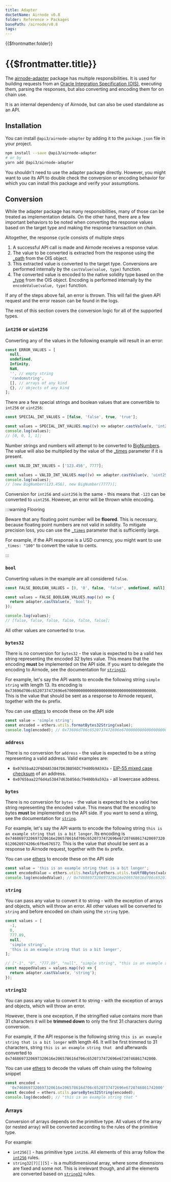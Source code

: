 ```yaml
---
title: Adapter
docSetName: Airnode v0.8
folder: Reference > Packages
basePath: /airnode/v0.8
tags:
---
```


<TitleSpan>{{$frontmatter.folder}}</TitleSpan>

# {{$frontmatter.title}}

<VersionWarning/>

<TocHeader />
<TOC class="table-of-contents" :include-level="[2,4]" />

The
[airnode-adapter](https://github.com/api3dao/airnode/tree/v0.7/packages/airnode-adapter)
package has multiple responsibilities. It is used for building requests from an
[Oracle Integration Specification (OIS)](/ois/v1.1/), executing them, parsing
the responses, but also converting and encoding them for on chain use.

It is an internal dependency of Airnode, but can also be used standalone as an
API.

## Installation

You can install `@api3/airnode-adapter` by adding it to the `package.json` file
in your project.

```sh
npm install --save @api3/airnode-adapter
# or by
yarn add @api3/airnode-adapter
```

You shouldn't need to use the adapter package directly. However, you might want
to use its API to double check the conversion or encoding behavior for which you
can install this package and verify your assumptions.

## Conversion

While the adapter package has many responsibilities, many of those can be
treated as implementation details. On the other hand, there are a few important
behaviors to be noted when converting the response values based on the target
type and making the response transaction on chain.

Altogether, the response cycle consists of multiple steps

1. A successful API call is made and Airnode receives a response value.
2. The value to be converted is extracted from the response using the
   [\_path](/ois/v1.1/reserved-parameters.md#path) from the OIS object.
3. This extracted value is converted to the target type. Conversions are
   performed internally by the `castValue(value, type)` function.
4. The converted value is encoded to the native solidity type based on the
   [\_type](/ois/v1.1/reserved-parameters.md#type) from the OIS object. Encoding
   is performed internally by the `encodeValue(value, type)` function.

<!-- TODO: Create a page about how to read Airnode logs (probably the troubleshooting guide) and link it-->

If any of the steps above fail, an error is thrown. This will fail the given API
request and the error reason can be found in the logs.

The rest of this section covers the conversion logic for all of the supported
types.

### `int256` or `uint256`

Converting any of the values in the following example will result in an error:

```ts
const ERROR_VALUES = [
  null,
  undefined,
  Infinity,
  NaN,
  '', // empty string
  'randomstring',
  [], // arrays of any kind
  {}, // objects of any kind
];
```

There are a few special strings and boolean values that are convertible to
`int256` or `uint256`:

```ts
const SPECIAL_INT_VALUES = [false, 'false', true, 'true'];

const values = SPECIAL_INT_VALUES.map((v) => adapter.castValue(v, 'int256'));
console.log(values);
// [0, 0, 1, 1];
```

Number strings and numbers will attempt to be converted to
[BigNumbers](https://mikemcl.github.io/bignumber.js/). The value will also be
multiplied by the value of the [\_times](/ois/v1.1/reserved-parameters.md#times)
parameter if it is present.

```ts
const VALID_INT_VALUES = ['123.456', 7777];

const values = VALID_INT_VALUES.map((v) => adapter.castValue(v, 'uint256'));
console.log(values);
// [new BigNumber(123.456), new BigNumber(7777)];
```

Conversion for `int256` and `uint256` is the same - this means that `-123` can
be converted to `uint256`. However, an error will be thrown while encoding.

:::warning Flooring

Beware that any floating point number will be **floored**. This is necessary,
because floating point numbers are not valid in solidity. To mitigate precision
loss, you can use the [`_times`](/ois/v1.1/reserved-parameters.md#times)
parameter that is sufficiently large.

For example, if the API response is a USD currency, you might want to use
`_times: "100"` to convert the value to cents.

:::

### `bool`

Converting values in the example are all considered `false`.

```ts
const FALSE_BOOLEAN_VALUES = [0, '0', false, 'false', undefined, null];

const values = FALSE_BOOLEAN_VALUES.map((v) => {
  return adapter.castValue(v, 'bool');
});

console.log(values);
// [false, false, false, false, false, false];
```

All other values are converted to `true`.

### `bytes32`

There is no conversion for `bytes32` - the value is expected to be a valid hex
string representing the encoded 32 bytes value. This means that the encoding
**must** be implemented on the API side. If you want to delegate the encoding to
Airnode, see the documentation for
[`string32`](adapter.md#string32-encoded-to-bytes32-on-chain).

For example, let's say the API wants to encode the following string
`simple string` with length 13. Its encoding is
<code style="overflow-wrap: break-word;">0x73696d706c6520737472696e6700000000000000000000000000000000000000</code>.
This is the value that should be sent as a response to Airnode request, together
with the `0x` prefix.

You can use [ethers](https://docs.ethers.io/v5/) to encode these on the API side

```js
const value = 'simple string';
const encoded = ethers.utils.formatBytes32String(value);
console.log(encoded); // 0x73696d706c6520737472696e6700000000000000000000000000000000000000
```

### `address`

There is no conversion for `address` - the value is expected to be a string
representing a valid address. Valid examples are:

- <code style="overflow-wrap: break-word;">0x0765baA22F6D4A53847D63B056DC79400b9A592a</code> -
  [EIP-55 mixed case checksum](https://github.com/ethereum/EIPs/blob/master/EIPS/eip-55.md)
  of an address.
- <code style="overflow-wrap: break-word;">0x0765baa22f6d4a53847d63b056dc79400b9a592a</code> -
  all lowercase address.

### `bytes`

There is no conversion for `bytes` - the value is expected to be a valid hex
string representing the encoded value. This means that the encoding to bytes
**must** be implemented on the API side. If you want to send a string, see the
documentation for [`string`](adapter.md#string).

For example, let's say the API wants to encode the following string
`this is an example string that is a bit longer`. Its encoding is
<code style="overflow-wrap: break-word;">0x7468697320697320616e206578616d706c6520737472696e672074686174206973206120626974206c6f6e676572</code>.
This is the value that should be sent as a response to Airnode request, together
with the `0x` prefix.

You can use [ethers](https://docs.ethers.io/v5/) to encode these on the API side

```js
const value = 'this is an example string that is a bit longer';
const encodedValue = ethers.utils.hexlify(ethers.utils.toUtf8Bytes(value));
console.log(encodedValue); // 0x7468697320697320616e206578616d706c6520737472696e672074686174206973206120626974206c6f6e676572
```

### `string`

You can pass any value to convert it to string - with the exception of arrays
and objects, which will throw an error. All other values will be converted to
`string` and before encoded on chain using the `string` type.

```js
const values = [
  -1,
  0,
  777.89,
  null,
  'simple string',
  'this is an example string that is a bit longer',
];

// ["-1", "0", "777.89", "null", "simple string", "this is an example string that is a bit longer"]
const mappedValues = values.map((v) => {
  return adapter.castValue(v, 'string');
});
```

### `string32`

You can pass any value to convert it to string - with the exception of arrays
and objects, which will throw an error.

However, there is one exception, if the stringified value contains more than 31
characters it will be **trimmed down** to only the first 31 characters during
conversion.

For example, if the API response is the following string
`this is an example string that is a bit longer` with length 46. It will be
first trimmed to 31 characters, string `this is an example string that ` and
afterwards converted to
<code style="overflow-wrap: break-word;">0x7468697320697320616e206578616d706c6520737472696e6720746861742000</code>.

You can use [ethers](https://docs.ethers.io/v5/) to decode the values off chain
using the following snippet

```js
const encoded =
  '0x7468697320697320616e206578616d706c6520737472696e6720746861742000';
const decoded = ethers.utils.parseBytes32String(encoded);
console.log(decoded); // "this is an example string that "
```

### Arrays

Conversion of arrays depends on the primitive type. All values of the array (or
nested array) will be converted according to the rules of the primitive type.

For example:

- `int256[]` - has primitive type `int256`. All elements of this array follow
  the [`int256`](adapter.md#int256-or-uint256) rules.
- `string32[7][][5]` - is a multidimensional array, where some dimensions are
  fixed and some not. This is irrelevant though, and all the elements are
  converted based on
  [`string32`](adapter.md#string32-encoded-to-bytes32-on-chain) rules.
